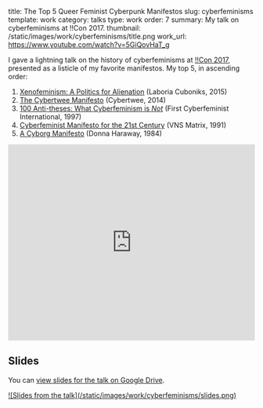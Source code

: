title: The Top 5 Queer Feminist Cyberpunk Manifestos 
slug: cyberfeminisms 
template: work
category: talks
type: work
order: 7
summary: My talk on cyberfeminisms at !!Con 2017. 
thumbnail: /static/images/work/cyberfeminisms/title.png
work_url: https://www.youtube.com/watch?v=5GiQovHaT_g

I gave a lightning talk on the history of cyberfeminisms at [!!Con
2017](http://bangbangcon.com/), presented as a listicle of my favorite
manifestos. My top 5, in ascending order:

1. [Xenofeminism: A Politics for
Alienation](http://www.laboriacuboniks.net/) (Laboria Cuboniks, 2015)
2. [The Cybertwee Manifesto](http://cybertwee.net/) (Cybertwee, 2014)
3. [100 Anti-theses: What Cyberfeminism is
_Not_](http://obn.org/cfundef/100antitheses.html) (First Cyberfeminist
   International, 1997)
4. [Cyberfeminist Manifesto for the 21st
Century](http://www.sterneck.net/cyber/vns-matrix/index.php) (VNS Matrix, 1991)
5. [A Cyborg
Manifesto](http://faculty.georgetown.edu/irvinem/theory/Haraway-CyborgManifesto-1.pdf)
(Donna Haraway, 1984)

<iframe width="100%" height="400"
        src="https://www.youtube.com/embed/5GiQovHaT_g"
        frameborder="0"
        allowfullscreen></iframe>

## Slides

You can [view slides for the talk on Google
Drive](https://docs.google.com/presentation/d/14dNwSvPpt2LX9e1L0AATfN_FuC337AKh4LiqqQ9LHt4/edit?usp=sharing).

<a href="https://docs.google.com/presentation/d/14dNwSvPpt2LX9e1L0AATfN_FuC337AKh4LiqqQ9LHt4/edit?usp=sharing">
    ![Slides from the talk](/static/images/work/cyberfeminisms/slides.png)
</a>
